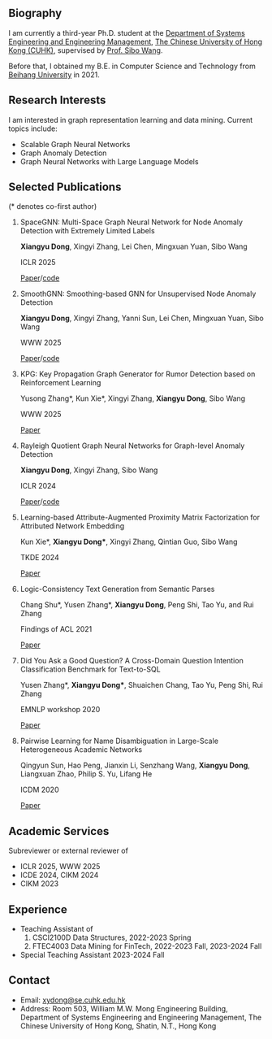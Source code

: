  
## Biography
I am currently a third-year Ph.D. student at the [Department of Systems Engineering and Engineering Management](https://www.se.cuhk.edu.hk/), [The Chinese University of Hong Kong (CUHK)](https://www.cuhk.edu.hk/chinese/index.html), supervised by [Prof. Sibo Wang](https://www1.se.cuhk.edu.hk/~swang/).

Before that, I obtained my B.E. in Computer Science and Technology from [Beihang University](https://ev.buaa.edu.cn/) in 2021.

## Research Interests
I am interested in graph representation learning and data mining. Current topics include: 

- Scalable Graph Neural Networks
- Graph Anomaly Detection
- Graph Neural Networks with Large Language Models

## Selected Publications

(* denotes co-first author)

1. SpaceGNN: Multi-Space Graph Neural Network for Node Anomaly Detection with Extremely Limited Labels

   **Xiangyu Dong**, Xingyi Zhang, Lei Chen, Mingxuan Yuan, Sibo Wang

   ICLR 2025

   [Paper](https://openreview.net/forum?id=Syt4fWwVm1)/[code](https://github.com/xydong127/SpaceGNN)

2. SmoothGNN: Smoothing-based GNN for Unsupervised Node Anomaly Detection

   **Xiangyu Dong**, Xingyi Zhang, Yanni Sun, Lei Chen, Mingxuan Yuan, Sibo Wang

   WWW 2025

   [Paper](https://openreview.net/forum?id=6gwfdkl862)/[code](https://github.com/xydong127/SmoothGNN)
   
3. KPG: Key Propagation Graph Generator for Rumor Detection based on Reinforcement Learning

   Yusong Zhang\*, Kun Xie\*, Xingyi Zhang, **Xiangyu Dong**, Sibo Wang

   WWW 2025

   [Paper](https://openreview.net/forum?id=hzFMa1lAlK)

4. Rayleigh Quotient Graph Neural Networks for Graph-level Anomaly Detection

   **Xiangyu Dong**, Xingyi Zhang, Sibo Wang

   ICLR 2024

   [Paper](https://openreview.net/forum?id=4UIBysXjVq)/[code](https://github.com/xydong127/RQGNN)

5. Learning-based Attribute-Augmented Proximity Matrix Factorization for Attributed Network Embedding

   Kun Xie\*, **Xiangyu Dong\***, Xingyi Zhang, Qintian Guo, Sibo Wang

   TKDE 2024

   [Paper](https://ieeexplore.ieee.org/document/10508499)

6. Logic-Consistency Text Generation from Semantic Parses

   Chang Shu\*, Yusen Zhang\*, **Xiangyu Dong**, Peng Shi, Tao Yu, and Rui Zhang

   Findings of ACL 2021

   [Paper](https://aclanthology.org/2021.findings-acl.388/)

7. Did You Ask a Good Question? A Cross-Domain Question Intention Classification Benchmark for Text-to-SQL

   Yusen Zhang\*, **Xiangyu Dong\***, Shuaichen Chang, Tao Yu, Peng Shi, Rui Zhang

   EMNLP workshop 2020

   [Paper](https://virtual.2020.emnlp.org/paper_WS-6.15.html)

8. Pairwise Learning for Name Disambiguation in Large-Scale Heterogeneous Academic Networks

   Qingyun Sun, Hao Peng, Jianxin Li, Senzhang Wang, **Xiangyu Dong**, Liangxuan Zhao, Philip S. Yu, Lifang He

   ICDM 2020

   [Paper](https://ieeexplore.ieee.org/document/9338259)

## Academic Services
Subreviewer or external reviewer of

- ICLR 2025, WWW 2025
- ICDE 2024, CIKM 2024
- CIKM 2023

## Experience
- Teaching Assistant of
    1. CSCI2100D Data Structures, 2022-2023 Spring
    2. FTEC4003 Data Mining for FinTech, 2022-2023 Fall, 2023-2024 Fall
- Special Teaching Assistant 2023-2024 Fall

## Contact
- Email: xydong@se.cuhk.edu.hk
- Address: Room 503, William M.W. Mong Engineering Building, Department of Systems Engineering and Engineering Management, The Chinese University of Hong Kong, Shatin, N.T., Hong Kong
